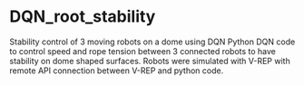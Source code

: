 # DQN_root_stability
Stability control of 3 moving robots on a dome using DQN
Python DQN code to control speed and rope tension between 3 connected robots to have stability on dome shaped surfaces.
Robots were simulated with V-REP with remote API connection between V-REP and python code.
